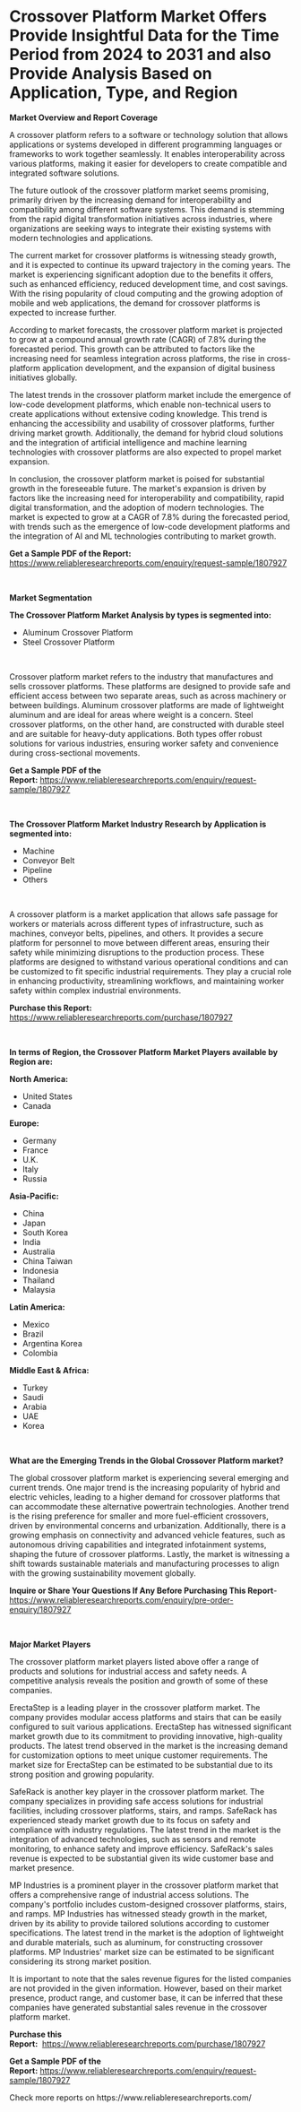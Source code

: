<p><h1>Crossover Platform Market Offers Provide Insightful Data for the Time Period from 2024 to 2031 and also Provide Analysis Based on Application, Type, and Region</h1></p><p><strong>Market Overview and Report Coverage</strong></p>
<p><p>A crossover platform refers to a software or technology solution that allows applications or systems developed in different programming languages or frameworks to work together seamlessly. It enables interoperability across various platforms, making it easier for developers to create compatible and integrated software solutions.</p><p>The future outlook of the crossover platform market seems promising, primarily driven by the increasing demand for interoperability and compatibility among different software systems. This demand is stemming from the rapid digital transformation initiatives across industries, where organizations are seeking ways to integrate their existing systems with modern technologies and applications.</p><p>The current market for crossover platforms is witnessing steady growth, and it is expected to continue its upward trajectory in the coming years. The market is experiencing significant adoption due to the benefits it offers, such as enhanced efficiency, reduced development time, and cost savings. With the rising popularity of cloud computing and the growing adoption of mobile and web applications, the demand for crossover platforms is expected to increase further.</p><p>According to market forecasts, the crossover platform market is projected to grow at a compound annual growth rate (CAGR) of 7.8% during the forecasted period. This growth can be attributed to factors like the increasing need for seamless integration across platforms, the rise in cross-platform application development, and the expansion of digital business initiatives globally.</p><p>The latest trends in the crossover platform market include the emergence of low-code development platforms, which enable non-technical users to create applications without extensive coding knowledge. This trend is enhancing the accessibility and usability of crossover platforms, further driving market growth. Additionally, the demand for hybrid cloud solutions and the integration of artificial intelligence and machine learning technologies with crossover platforms are also expected to propel market expansion.</p><p>In conclusion, the crossover platform market is poised for substantial growth in the foreseeable future. The market's expansion is driven by factors like the increasing need for interoperability and compatibility, rapid digital transformation, and the adoption of modern technologies. The market is expected to grow at a CAGR of 7.8% during the forecasted period, with trends such as the emergence of low-code development platforms and the integration of AI and ML technologies contributing to market growth.</p></p>
<p><strong>Get a Sample PDF of the Report:</strong> <a href="https://www.reliableresearchreports.com/enquiry/request-sample/1807927">https://www.reliableresearchreports.com/enquiry/request-sample/1807927</a></p>
<p>&nbsp;</p>
<p><strong>Market Segmentation</strong></p>
<p><strong>The Crossover Platform Market Analysis by types is segmented into:</strong></p>
<p><ul><li>Aluminum Crossover Platform</li><li>Steel Crossover Platform</li></ul></p>
<p>&nbsp;</p>
<p><p>Crossover platform market refers to the industry that manufactures and sells crossover platforms. These platforms are designed to provide safe and efficient access between two separate areas, such as across machinery or between buildings. Aluminum crossover platforms are made of lightweight aluminum and are ideal for areas where weight is a concern. Steel crossover platforms, on the other hand, are constructed with durable steel and are suitable for heavy-duty applications. Both types offer robust solutions for various industries, ensuring worker safety and convenience during cross-sectional movements.</p></p>
<p><strong>Get a Sample PDF of the Report:</strong>&nbsp;<a href="https://www.reliableresearchreports.com/enquiry/request-sample/1807927">https://www.reliableresearchreports.com/enquiry/request-sample/1807927</a></p>
<p>&nbsp;</p>
<p><strong>The Crossover Platform Market Industry Research by Application is segmented into:</strong></p>
<p><ul><li>Machine</li><li>Conveyor Belt</li><li>Pipeline</li><li>Others</li></ul></p>
<p>&nbsp;</p>
<p><p>A crossover platform is a market application that allows safe passage for workers or materials across different types of infrastructure, such as machines, conveyor belts, pipelines, and others. It provides a secure platform for personnel to move between different areas, ensuring their safety while minimizing disruptions to the production process. These platforms are designed to withstand various operational conditions and can be customized to fit specific industrial requirements. They play a crucial role in enhancing productivity, streamlining workflows, and maintaining worker safety within complex industrial environments.</p></p>
<p><strong>Purchase this Report:</strong>&nbsp; <a href="https://www.reliableresearchreports.com/purchase/1807927">https://www.reliableresearchreports.com/purchase/1807927</a></p>
<p>&nbsp;</p>
<p><strong>In terms of Region, the Crossover Platform Market Players available by Region are:</strong></p>
<p>
    <p> <strong> North America: </strong>
        <ul>
            <li>United States</li>
            <li>Canada</li>
        </ul>
        </p> 
    <p> <strong> Europe: </strong>
        <ul>
            <li>Germany</li>
            <li>France</li>
            <li>U.K.</li>
            <li>Italy</li>
            <li>Russia</li>
        </ul>
        </p> 
    <p> <strong> Asia-Pacific: </strong>
        <ul>
            <li>China</li>
            <li>Japan</li>
            <li>South Korea</li>
            <li>India</li>
            <li>Australia</li>
            <li>China Taiwan</li>
            <li>Indonesia</li>
            <li>Thailand</li>
            <li>Malaysia</li>
        </ul>
        </p> 
    <p> <strong> Latin America: </strong>
        <ul>
            <li>Mexico</li>
            <li>Brazil</li>
            <li>Argentina Korea</li>
            <li>Colombia</li>
        </ul>
        </p> 
    <p> <strong> Middle East & Africa: </strong>
        <ul>
            <li>Turkey</li>
            <li>Saudi</li>
            <li>Arabia</li>
            <li>UAE</li>
            <li>Korea</li>
        </ul>
    </p>
    </p>
<p>&nbsp;</p>
<p><strong>What are the Emerging Trends in the Global Crossover Platform market?</strong></p>
<p><p>The global crossover platform market is experiencing several emerging and current trends. One major trend is the increasing popularity of hybrid and electric vehicles, leading to a higher demand for crossover platforms that can accommodate these alternative powertrain technologies. Another trend is the rising preference for smaller and more fuel-efficient crossovers, driven by environmental concerns and urbanization. Additionally, there is a growing emphasis on connectivity and advanced vehicle features, such as autonomous driving capabilities and integrated infotainment systems, shaping the future of crossover platforms. Lastly, the market is witnessing a shift towards sustainable materials and manufacturing processes to align with the growing sustainability movement globally.</p></p>
<p><strong>Inquire or Share Your Questions If Any Before Purchasing This Report</strong>- <a href="https://www.reliableresearchreports.com/enquiry/pre-order-enquiry/1807927">https://www.reliableresearchreports.com/enquiry/pre-order-enquiry/1807927</a></p>
<p>&nbsp;</p>
<p><strong>Major Market Players</strong></p>
<p><p>The crossover platform market players listed above offer a range of products and solutions for industrial access and safety needs. A competitive analysis reveals the position and growth of some of these companies.</p><p>ErectaStep is a leading player in the crossover platform market. The company provides modular access platforms and stairs that can be easily configured to suit various applications. ErectaStep has witnessed significant market growth due to its commitment to providing innovative, high-quality products. The latest trend observed in the market is the increasing demand for customization options to meet unique customer requirements. The market size for ErectaStep can be estimated to be substantial due to its strong position and growing popularity.</p><p>SafeRack is another key player in the crossover platform market. The company specializes in providing safe access solutions for industrial facilities, including crossover platforms, stairs, and ramps. SafeRack has experienced steady market growth due to its focus on safety and compliance with industry regulations. The latest trend in the market is the integration of advanced technologies, such as sensors and remote monitoring, to enhance safety and improve efficiency. SafeRack's sales revenue is expected to be substantial given its wide customer base and market presence.</p><p>MP Industries is a prominent player in the crossover platform market that offers a comprehensive range of industrial access solutions. The company's portfolio includes custom-designed crossover platforms, stairs, and ramps. MP Industries has witnessed steady growth in the market, driven by its ability to provide tailored solutions according to customer specifications. The latest trend in the market is the adoption of lightweight and durable materials, such as aluminum, for constructing crossover platforms. MP Industries' market size can be estimated to be significant considering its strong market position.</p><p>It is important to note that the sales revenue figures for the listed companies are not provided in the given information. However, based on their market presence, product range, and customer base, it can be inferred that these companies have generated substantial sales revenue in the crossover platform market.</p></p>
<p><strong>Purchase this Report:</strong>&nbsp;&nbsp;<a href="https://www.reliableresearchreports.com/purchase/1807927">https://www.reliableresearchreports.com/purchase/1807927</a></p>
<p></p>
<p><strong>Get a Sample PDF of the Report:</strong>&nbsp;<a href="https://www.reliableresearchreports.com/enquiry/request-sample/1807927">https://www.reliableresearchreports.com/enquiry/request-sample/1807927</a></p>
<p>Check more reports on https://www.reliableresearchreports.com/</p>